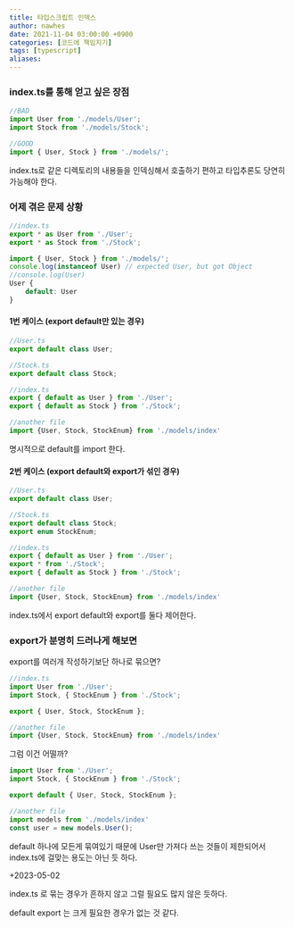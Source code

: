 ```yaml
---
title: 타입스크립트 인덱스
author: nawhes
date: 2021-11-04 03:00:00 +0900
categories: [코드에 책임지기]
tags: [typescript]
aliases:
---
```


### index.ts를 통해 얻고 싶은 장점
```typescript
//BAD
import User from './models/User';
import Stock from './models/Stock';

//GOOD
import { User, Stock } from './models/';
```
index.ts로 같은 디렉토리의 내용들을 인덱싱해서 호출하기 편하고
타입추론도 당연히 가능해야 한다.


### 어제 겪은 문제 상황
```typescript
//index.ts
export * as User from './User';
export * as Stock from './Stock';

import { User, Stock } from './models/';
console.log(instanceof User) // expected User, but got Object
//console.log(User)
User {
    default: User
}
```


#### 1번 케이스 (export default만 있는 경우)
```typescript
//User.ts
export default class User;

//Stock.ts
export default class Stock;

//index.ts
export { default as User } from './User';
export { default as Stock } from './Stock';

//another file
import {User, Stock, StockEnum} from './models/index'
```
명시적으로 default를 import 한다.


#### 2번 케이스 (export default와 export가 섞인 경우)
```typescript
//User.ts
export default class User;

//Stock.ts
export default class Stock;
export enum StockEnum;

//index.ts
export { default as User } from './User';
export * from './Stock';
export { default as Stock } from './Stock';

//another file
import {User, Stock, StockEnum} from './models/index'
```
index.ts에서 export default와 export를 둘다 제어한다.

### export가 분명히 드러나게 해보면

export를 여러개 작성하기보단 하나로 묶으면?
```typescript
//index.ts
import User from './User';
import Stock, { StockEnum } from './Stock';

export { User, Stock, StockEnum };

//another file
import {User, Stock, StockEnum} from './models/index'
```

그럼 이건 어떨까?
```typescript
import User from './User';
import Stock, { StockEnum } from './Stock';

export default { User, Stock, StockEnum };

//another file
import models from './models/index'
const user = new models.User();
```
default 하나에 모든게 묶여있기 때문에 User만 가져다 쓰는 것들이 제한되어서 index.ts에 걸맞는 용도는 아닌 듯 하다.

+2023-05-02

index.ts 로 묶는 경우가 흔하지 않고 그럴 필요도 많지 않은 듯하다.

default export 는 크게 필요한 경우가 없는 것 같다.

